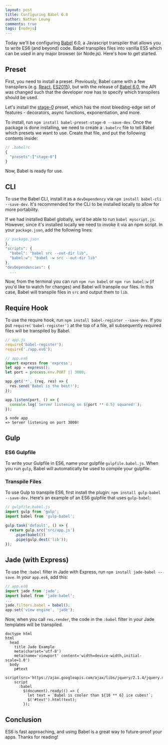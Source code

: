 ```yaml
---
layout: post
title: Configuring Babel 6.0
author: Nathan Leung
comments: true
tags: [nodejs]
---
```

Today we'll be configuring [Babel](https://babeljs.io/) 6.0, a Javascript transpiler that allows you to write ES6 (and beyond) code.  Babel transpiles files into vanilla ES5 which can be used in any major browser (or Node.js).  Here's how to get started.

## Preset
First, you need to install a preset.  Previously, Babel came with a few transpilers (e.g. [React](https://babeljs.io/docs/plugins/preset-react/), [ES2015](https://babeljs.io/docs/plugins/preset-es2015/)), but with the release of [Babel 6.0](https://babeljs.io/blog/2015/10/29/6.0.0/), the API was changed such that the developer now has to specify which transpilers should be used.

Let's install the [stage-0](https://babeljs.io/docs/plugins/preset-stage-0/) preset, which has the most bleeding-edge set of 
features - decorators, async functions, exponentiation, and more.

To install, run `npm install babel-preset-stage-0 --save-dev`.  Once the package is done installing, we need to create a `.babelrc` file to tell Babel which presets we want to use.  Create that file, and put the following contents inside:

```js
// .babelrc
{
  "presets":["stage-0"]
}
```

Now, Babel is ready for use.

## CLI
To use the Babel CLI, install it as a `devDependency` via `npm install babel-cli --save-dev`.  It's recommended for the CLI to be installed locally to allow for more portability.

If we had installed Babel globally, we'd be able to run `babel myscript.js`. However, since it's installed locally we need to invoke
it via an npm script.  In your `package.json`, add the following lines:

```js
// package.json
},
"scripts": {
  "babel": "babel src --out-dir lib",
  "babel:w": "babel -w src --out-dir lib"
},
"devDependencies": {
  ...
```

Now, from the terminal you can run `npm run babel` or `npm run babel:w` (if you'd like to watch for changes) and Babel will transpile our files.  In this case, Babel will transpile files in `src` and output them to `lib`.

## Require Hook
To use the require hook, run `npm install babel-register --save-dev`.  If you put `require('babel-register')` at the top of a file, all subsequently required files will be transpiled by Babel.

```js
// app.js
require('babel-register');
require('./app.es6');
```

```js
// app.es6
import express from 'express';
let app = express();
let port = process.env.PORT || 3000;

app.get('*', (req, res) => {
  res.send('Babel is the best!');
});

app.listen(port, () => {
  console.log(`Server listening on ${port ** 0.5} squared!`);
});
```

```
$ node app
=> Server listening on port 3000!
```

## Gulp
### ES6 Gulpfile
To write your Gulpfile in ES6, name your gulpfile `gulpfile.babel.js`.  When you run `gulp`, Babel will automatically be used to
compile your gulpfile.
### Transpile Files
To use Gulp to transpile ES6, first install the plugin: `npm install gulp-babel --save-dev`.  Here's an example of an ES6 gulpfile
that uses `gulp-babel`:

```js
// gulpfile.babel.js
import gulp from 'gulp';
import babel from 'gulp-babel';

gulp.task('default', () => {
  return gulp.src('src/app.js')
    .pipe(babel())
    .pipe(gulp.dest('lib'));
});
```

## Jade (with Express)
To use the `:babel` filter in Jade with Express, run `npm install jade-babel --save`.  In your `app.es6`, add this:

```js
// app.es6
import jade from 'jade';
import babel from 'jade-babel';
...
jade.filters.babel = babel();
app.set('view engine', 'jade');
```
Now, when you call `res.render`, the code in the `:babel` filter in your Jade templates will be transpiled.

```jade
doctype html
html
  head
    title Jade Example
    meta(charset='utf-8')
    meta(name='viewport' content='width=device-width,initial-scale=1.0')
  body
    p#text
    script(src='https://ajax.googleapis.com/ajax/libs/jquery/2.1.4/jquery.min.js')
    script
      :babel
        $(document).ready(() => {
          let text = `Babel is cooler than ${10 ** 6} ice cubes!`;
          $('#text').html(text);
        });
```

## Conclusion
ES6 is fast approaching, and using Babel is a great way to future-proof your apps.  Thanks for reading!
